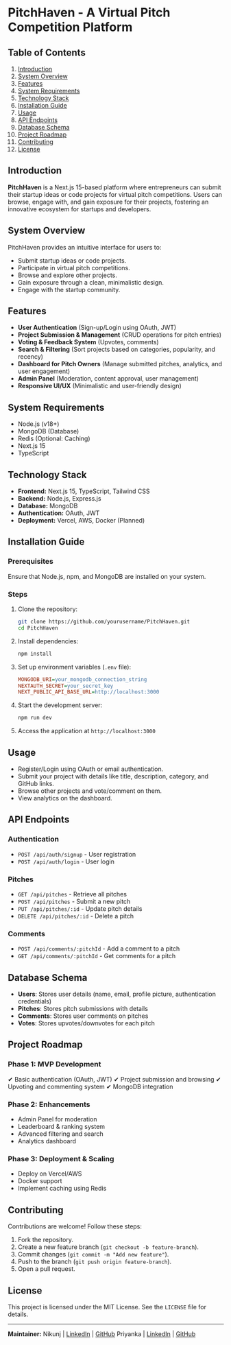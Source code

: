 # PitchHaven - A Virtual Pitch Competition Platform

## Table of Contents
1. [Introduction](#introduction)
2. [System Overview](#system-overview)
3. [Features](#features)
4. [System Requirements](#system-requirements)
5. [Technology Stack](#technology-stack)
6. [Installation Guide](#installation-guide)
7. [Usage](#usage)
8. [API Endpoints](#api-endpoints)
9. [Database Schema](#database-schema)
10. [Project Roadmap](#project-roadmap)
11. [Contributing](#contributing)
12. [License](#license)

## Introduction
**PitchHaven** is a Next.js 15-based platform where entrepreneurs can submit their startup ideas or code projects for virtual pitch competitions. Users can browse, engage with, and gain exposure for their projects, fostering an innovative ecosystem for startups and developers.

## System Overview
PitchHaven provides an intuitive interface for users to:
- Submit startup ideas or code projects.
- Participate in virtual pitch competitions.
- Browse and explore other projects.
- Gain exposure through a clean, minimalistic design.
- Engage with the startup community.

## Features
- **User Authentication** (Sign-up/Login using OAuth, JWT)
- **Project Submission & Management** (CRUD operations for pitch entries)
- **Voting & Feedback System** (Upvotes, comments)
- **Search & Filtering** (Sort projects based on categories, popularity, and recency)
- **Dashboard for Pitch Owners** (Manage submitted pitches, analytics, and user engagement)
- **Admin Panel** (Moderation, content approval, user management)
- **Responsive UI/UX** (Minimalistic and user-friendly design)

## System Requirements
- Node.js (v18+)
- MongoDB (Database)
- Redis (Optional: Caching)
- Next.js 15
- TypeScript

## Technology Stack
- **Frontend:** Next.js 15, TypeScript, Tailwind CSS
- **Backend:** Node.js, Express.js
- **Database:** MongoDB
- **Authentication:** OAuth, JWT
- **Deployment:** Vercel, AWS, Docker (Planned)

## Installation Guide
### Prerequisites
Ensure that Node.js, npm, and MongoDB are installed on your system.

### Steps
1. Clone the repository:
   ```bash
   git clone https://github.com/yourusername/PitchHaven.git
   cd PitchHaven
   ```
2. Install dependencies:
   ```bash
   npm install
   ```
3. Set up environment variables (`.env` file):
   ```ini
   MONGODB_URI=your_mongodb_connection_string
   NEXTAUTH_SECRET=your_secret_key
   NEXT_PUBLIC_API_BASE_URL=http://localhost:3000
   ```
4. Start the development server:
   ```bash
   npm run dev
   ```
5. Access the application at `http://localhost:3000`

## Usage
- Register/Login using OAuth or email authentication.
- Submit your project with details like title, description, category, and GitHub links.
- Browse other projects and vote/comment on them.
- View analytics on the dashboard.

## API Endpoints
### Authentication
- `POST /api/auth/signup` - User registration
- `POST /api/auth/login` - User login

### Pitches
- `GET /api/pitches` - Retrieve all pitches
- `POST /api/pitches` - Submit a new pitch
- `PUT /api/pitches/:id` - Update pitch details
- `DELETE /api/pitches/:id` - Delete a pitch

### Comments
- `POST /api/comments/:pitchId` - Add a comment to a pitch
- `GET /api/comments/:pitchId` - Get comments for a pitch

## Database Schema
- **Users**: Stores user details (name, email, profile picture, authentication credentials)
- **Pitches**: Stores pitch submissions with details
- **Comments**: Stores user comments on pitches
- **Votes**: Stores upvotes/downvotes for each pitch

## Project Roadmap
### Phase 1: MVP Development
✔ Basic authentication (OAuth, JWT)
✔ Project submission and browsing
✔ Upvoting and commenting system
✔ MongoDB integration

### Phase 2: Enhancements
- Admin Panel for moderation
- Leaderboard & ranking system
- Advanced filtering and search
- Analytics dashboard

### Phase 3: Deployment & Scaling
- Deploy on Vercel/AWS
- Docker support
- Implement caching using Redis

## Contributing
Contributions are welcome! Follow these steps:
1. Fork the repository.
2. Create a new feature branch (`git checkout -b feature-branch`).
3. Commit changes (`git commit -m "Add new feature"`).
4. Push to the branch (`git push origin feature-branch`).
5. Open a pull request.

## License
This project is licensed under the MIT License. See the `LICENSE` file for details.

---
**Maintainer:** 
Nikunj | [LinkedIn](https://www.linkedin.com/in/nikunj-maheshwari1/) | [GitHub](https://github.com/still-nikk)
Priyanka | [LinkedIn](https://www.linkedin.com/in/priyanka-gupta-50809b252/) | [GitHub](https://github.com/priyankag12/)
